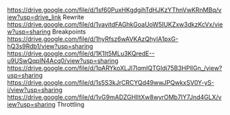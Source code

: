 https://drive.google.com/file/d/1sf60PuxHKgdgihTdHJKzYThnVwKRnMBq/view?usp=drive_link  Rewrite 
https://drive.google.com/file/d/1vayitdFAGhkGoaUoW5IUKZxw3dkzKcVx/view?usp=sharing  Breakpoints 
https://drive.google.com/file/d/1hyRfsz6wAVKAzQhyIA1pxG-hQ3s9Rdb1/view?usp=sharing
https://drive.google.com/file/d/1K1It5MLu3KQredE--u9USwQqpIN4Acq0/view?usp=sharing
https://drive.google.com/file/d/1pARYkoXLJI7lqmIQTGIdj75B3HPlIGn_/view?usp=sharing
https://drive.google.com/file/d/1s5S3kJrCRCYQd49wwJPQwkxSV0Y-yS-i/view?usp=sharing
https://drive.google.com/file/d/1vG9mADZGHlltXw8wyrOMb7IY7Jnd4GLX/view?usp=sharing  Throttling  
